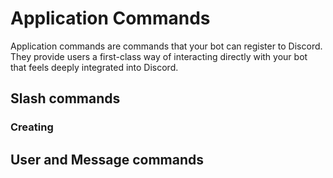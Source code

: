 # Application Commands

Application commands are commands that your bot can register to Discord.
They provide users a first-class way of interacting directly with your bot that feels deeply integrated into Discord.

## Slash commands

### Creating

## User and Message commands
